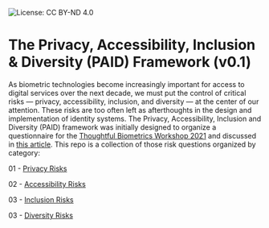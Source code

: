 ![License: CC BY-ND 4.0](https://licensebuttons.net/l/by-nd/4.0/80x15.png)

# The Privacy, Accessibility, Inclusion & Diversity (PAID) Framework (v0.1)

As biometric technologies become increasingly important for access to digital services over the next decade, we must put the control of critical risks — privacy, accessibility, inclusion, and diversity — at the center of our attention. These risks are too often left as afterthoughts in the design and implementation of identity systems.  The Privacy, Accessibility, Inclusion and Diversity (PAID) framework was initially designed to organize a questionnaire for the [Thoughtful Biometrics Workshop 2021](https://thoughfulbiometrics.org) and discussed in [this article](https://medium.com/thoughtful-biometrics/being-thoughtful-about-biometrics-1f28ac2a27d5).  This repo is a collection of those risk questions organized by category:

01 - [Privacy Risks](https://github.com/thoughtfulbiometrics/paid/blob/master/01%20Privacy.md)

02 - [Accessibility Risks](https://github.com/thoughtfulbiometrics/paid/blob/master/02%20Accessibility.md)

03 - [Inclusion Risks](https://github.com/thoughtfulbiometrics/paid/blob/master/03%20Inclusion.md)

03 - [Diversity Risks](https://github.com/thoughtfulbiometrics/paid/blob/master/04%20Diversity.md)
